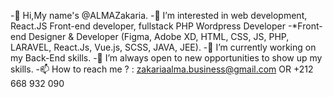 -👋 Hi,My name's @ALMAZakaria.
-👀 I’m interested in web development, React.JS Front-end developer, fullstack PHP Wordpress Developer
-*Front-end Designer & Developer (Figma, Adobe XD, HTML, CSS, JS, PHP, LARAVEL, React.Js, Vue.js, SCSS, JAVA, JEE).
-🌱 I’m currently working on my Back-End skills.
-💞️ I’m always open to new opportunities to show up my skills.
-📫 How to reach me ? : zakariaalma.business@gmail.com OR +212 668 932 090
